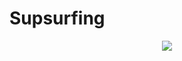 # Supsurfing

  <div align="center">
     <img src="https://github.com/Yariz-IT/SupsurfingAdaptive/blob/main/Supsurfing.gif"/>
  </div> 

